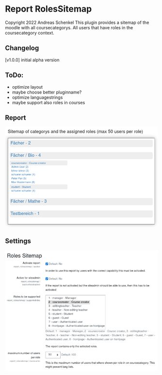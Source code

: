 # Report RolesSitemap  
Copyright 2022 Andreas Schenkel
This plugin provides a sitemap of the moodle with all coursecategorys.
All users that have roles in the coursecategory context.


## Changelog  
[v1.0.0]
initial alpha version

## ToDo:
- optimize layout
- maybe choose better pluginname?
- optimize languagestrings
- maybe support also roles in courses

## Report

![Examplereport with categories and the roles that users have in category context](https://github.com/andreasschenkel/moodle-report_rolessitemap/blob/master/rolessitemap.png)

## Settings

![Examplereport with categories and the roles that users have in category context](https://github.com/andreasschenkel/moodle-report_rolessitemap/blob/master/rolessitemap_websitesettings.png)
